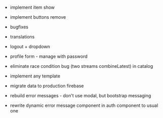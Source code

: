   - implement item show
  - implement buttons remove
  - bugfixes
  - translations
  - logout + dropdown
  - profile form - manage with password

- eliminate race condition bug (two streams combineLatest) in catalog
- implement any template
- migrate data to production firebase
  
- rebuild error messages - don't use modal, but bootstrap messaging
- rewrite dynamic error message component in auth component to usual one

